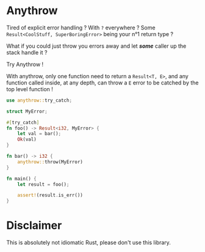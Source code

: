 # Anythrow

Tired of explicit error handling ? With `?` everywhere ? Some `Result<CoolStuff, SuperBoringError>` being your n°1 return type ?

What if you could just throw you errors away and let **_some_** caller up the stack handle it ?

Try Anythrow !

With anythrow, only one function need to return a `Result<T, E>`, and any function called inside, at any depth, can throw a `E` error to be catched by the top level function !

```rust
use anythrow::try_catch;

struct MyError;

#[try_catch]
fn foo() -> Result<i32, MyError> {
    let val = bar();
    Ok(val)
}

fn bar() -> i32 {
    anythrow::throw(MyError)
}

fn main() {
    let result = foo();

    assert!(result.is_err())
}
```

# Disclaimer

This is absolutely not idiomatic Rust, please don't use this library.

